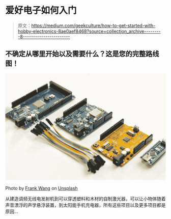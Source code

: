 # 爱好电子如何入门

> 原文：<https://medium.com/geekculture/how-to-get-started-with-hobby-electronics-8ae0aef8468?source=collection_archive---------8----------------------->

## 不确定从哪里开始以及需要什么？这是您的完整路线图！

![](img/395d493cbb012045d029748d27c5bd74.png)

Photo by [Frank Wang](https://unsplash.com/@nicetomeetyou?utm_source=medium&utm_medium=referral) on [Unsplash](https://unsplash.com?utm_source=medium&utm_medium=referral)

从建造调频无线电发射机到可以穿透塑料和木材的自制激光器，可以让小物体随着声音漂浮的声学悬浮装置，到太阳能手机充电器，所有这些项目以及更多项目都是原因…